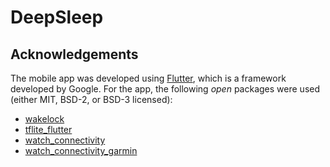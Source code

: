 # DeepSleep


## Acknowledgements

The mobile app was developed using [Flutter](https://github.com/flutter/flutter), which is a framework developed by Google.
For the app, the following _open_ packages were used (either MIT, BSD-2, or BSD-3 licensed):
* [wakelock](https://pub.dev/packages/wakelock)
* [tflite_flutter](https://pub.dev/packages/tflite_flutter)
* [watch_connectivity](https://pub.dev/packages/watch_connectivity)
* [watch_connectivity_garmin](https://pub.dev/packages/watch_connectivity_garmin)

